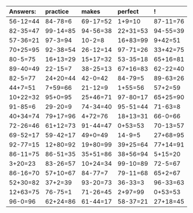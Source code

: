 | Answers: | practice | makes | perfect | ! |
| :--- | :--- | :--- | :--- | :--- |
| 56-12=44 | 84-78=6 | 69-17=52 | 1+9=10 | 87-11=76 | 
| 82-35=47 | 99-14=85 | 94-56=38 | 22+31=53 | 94-55=39 | 
| 57-36=21 | 97-3=94 | 10-2=8 | 16+83=99 | 9+42=51 | 
| 70+25=95 | 92-38=54 | 26-12=14 | 97-71=26 | 33+42=75 | 
| 80-5=75 | 16+13=29 | 15+17=32 | 53-35=18 | 65+16=81 | 
| 89-40=49 | 22-15=7 | 38-25=13 | 67+16=83 | 62-22=40 | 
| 82-5=77 | 24+20=44 | 42-0=42 | 84-79=5 | 89-63=26 | 
| 44+7=51 | 7+59=66 | 21-12=9 | 1+55=56 | 57+2=59 | 
| 10+22=32 | 95+0=95 | 25+46=71 | 97-80=17 | 65+25=90 | 
| 91-85=6 | 29-20=9 | 74-34=40 | 95-51=44 | 71-63=8 | 
| 40+34=74 | 79+17=96 | 4+72=76 | 18+13=31 | 66-0=66 | 
| 72-26=46 | 61+12=73 | 91-44=47 | 0+53=53 | 70-13=57 | 
| 69-52=17 | 59-42=17 | 49+0=49 | 14-9=5 | 27+68=95 | 
| 92-77=15 | 12+80=92 | 19+80=99 | 39+25=64 | 77+14=91 | 
| 86-11=75 | 86-51=35 | 35+51=86 | 38+56=94 | 5+15=20 | 
| 3+20=23 | 83-26=57 | 10+24=34 | 99-10=89 | 72-5=67 | 
| 86-16=70 | 57+10=67 | 84-77=7 | 79-11=68 | 65+2=67 | 
| 52+30=82 | 37+2=39 | 93-20=73 | 36-33=3 | 96-33=63 | 
| 12+63=75 | 76-75=1 | 71-26=45 | 2+97=99 | 0+53=53 | 
| 96-0=96 | 62+24=86 | 61-44=17 | 58-37=21 | 27+18=45 | 
